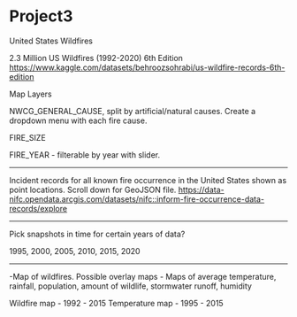# Project3 

United States Wildfires

2.3 Million US Wildfires (1992-2020) 6th Edition
https://www.kaggle.com/datasets/behroozsohrabi/us-wildfire-records-6th-edition


Map Layers

NWCG_GENERAL_CAUSE, split by artificial/natural causes. Create a dropdown menu with each fire cause.

FIRE_SIZE

FIRE_YEAR - filterable by year with slider.

____________________________________________________________________________________________________

Incident records for all known fire occurrence in the United States shown as point locations. 
Scroll down for GeoJSON file.
https://data-nifc.opendata.arcgis.com/datasets/nifc::inform-fire-occurrence-data-records/explore

___________________________________________________________________________________________________


Pick snapshots in time for certain years of data?

1995,
2000,
2005,
2010,
2015,
2020

__________________________________________________________________________________________________

-Map of wildfires. 
	Possible overlay maps - Maps of average temperature, 
			rainfall, 
			population,
			amount of wildlife, 
			stormwater runoff,
			humidity
			
			
			
			
Wildfire map - 1992 - 2015
Temperature map - 1995 - 2015




